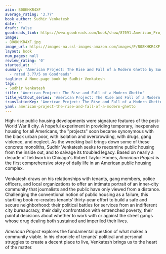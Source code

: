 ```yaml
---
asin: B08KHKR4XF
average_rating: '3.77'
book_author: Sudhir Venkatesh
date: ''
draft: false
goodreads_link: https://www.goodreads.com/book/show/87091.American_Project
image:
- B08KHKR4XF.jpg
image_url: https://images-na.ssl-images-amazon.com/images/P/B08KHKR4XF.01._SCLZZZZZZZ.jpg
layout: book
num_pages: null
review_rating: '0'
started_at: ''
summary: 'American Project: The Rise and Fall of a Modern Ghetto by Sudhir Venkatesh
  - rated 3.77/5 on Goodreads'
tagline: A None-page book by Sudhir Venkatesh
tags:
- Sudhir Venkatesh
title: 'American Project: The Rise and Fall of a Modern Ghetto'
title_without_series: 'American Project: The Rise and Fall of a Modern Ghetto'
translationKey: 'American Project: The Rise and Fall of a Modern Ghetto'
yaml: american-project-the-rise-and-fall-of-a-modern-ghetto
---
```


High-rise public housing developments were signature features of the post-World War II city. A hopeful experiment in providing temporary, inexpensive housing for all Americans, the "projects" soon became synonymous with the black urban poor, with isolation and overcrowding, with drugs, gang violence, and neglect. As the wrecking ball brings down some of these concrete monoliths, Sudhir Venkatesh seeks to reexamine public housing from the inside out, and to salvage its troubled legacy. Based on nearly a decade of fieldwork in Chicago's Robert Taylor Homes, <i>American Project</i> is the first comprehensive story of daily life in an American public housing complex.<br /><br />Venkatesh draws on his relationships with tenants, gang members, police officers, and local organizations to offer an intimate portrait of an inner-city community that journalists and the public have only viewed from a distance. Challenging the conventional notion of public housing as a failure, this startling book re-creates tenants' thirty-year effort to build a safe and secure neighborhood: their political battles for services from an indifferent city bureaucracy, their daily confrontation with entrenched poverty, their painful decisions about whether to work with or against the street gangs whose drug dealing both sustained and imperiled their lives.<br /><br /><i>American Project</i> explores the fundamental question of what makes a community viable. In his chronicle of tenants' political and personal struggles to create a decent place to live, Venkatesh brings us to the heart of the matter.